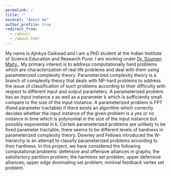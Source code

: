 ```yaml
---
permalink: /
title: ""
excerpt: "About me"
author_profile: true
redirect_from: 
  - /about/
  - /about.html
---
```


My name is Ajinkya Gaikwad and I am a PhD student at the Indian Institute of Science Education and Research Pune. I am working under [Dr. Soumen Maity.](https://sites.google.com/site/maitysoumeniiser/home). My primary interest is to address computationally hard problems which are characterization of real life problems and deal with them using parameterized complexity theory. Parameterized complexity theory is a branch of complexity theory that deals with NP-hard problems to address the issue of classification of such problems according to their difficulty with respect to different input and output parameters. A parameterized problem has an input instance x as well as a parameter k which is sufficiently small compare to the size of the input instance. A parameterized problem is FPT (fixed parameter tractable) if there exists an algorithm which correctly decides whether the input instance of the given problem is a yes or no instance in time which is polynomial in the size of the input instance but possibly exponential in k. Certain parameterized problems are unlikely to be fixed parameter tractable; there seems to be different levels of hardness in parameterized complexity theory. Downey and Fellows introduced the W-hierarchy in an attempt to classify parameterized problems according to their hardness. In this project, we have considered the following computational problems: defensive and offensive alliances in graphs; the satisfactory partition problem; the harmless set problem; upper defensive alliances; upper edge dominating set problem; minimal feedback vertex set problem.


